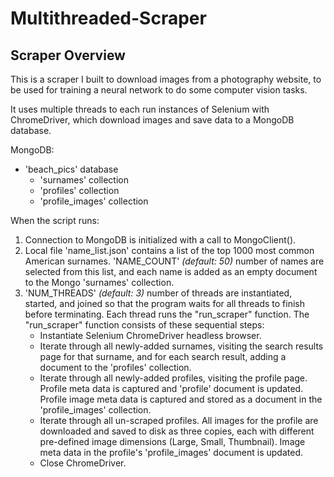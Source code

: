 # Multithreaded-Scraper

## Scraper Overview

This is a scraper I built to download images from a photography website, to be used for training a neural network to do some computer vision tasks.

It uses multiple threads to each run instances of Selenium with ChromeDriver, which download images and save data to a MongoDB database.

MongoDB:
- 'beach_pics' database
	- 'surnames' collection
	- 'profiles' collection
	- 'profile_images' collection

When the script runs:
1) Connection to MongoDB is initialized with a call to MongoClient().
1) Local file 'name_list.json' contains a list of the top 1000 most common American surnames.  'NAME_COUNT' *(default: 50)* number of names are selected from this list, and each name is added as an empty document to the Mongo 'surnames' collection.
1) 'NUM_THREADS' *(default: 3)* number of threads are instantiated, started, and joined so that the program waits for all threads to finish before terminating.  Each thread runs the "run_scraper" function.  The "run_scraper" function consists of these sequential steps:
	- Instantiate Selenium ChromeDriver headless browser.
	- Iterate through all newly-added surnames, visiting the search results page for that surname, and for each search result, adding a document to the 'profiles' collection.
	- Iterate through all newly-added profiles, visiting the profile page.  Profile meta data is captured and 'profile' document is updated.  Profile image meta data is captured and stored as a document in the 'profile_images' collection.
	- Iterate through all un-scraped profiles.  All images for the profile are downloaded and saved to disk as three copies, each with different pre-defined image dimensions (Large, Small, Thumbnail).  Image meta data in the profile's 'profile_images' document is updated.
	- Close ChromeDriver.